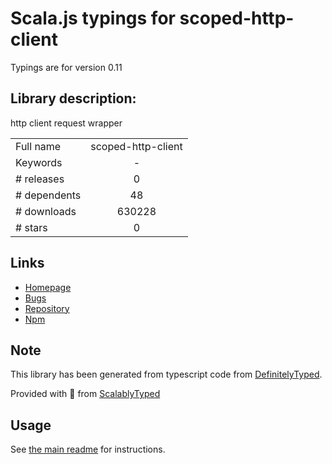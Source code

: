 
# Scala.js typings for scoped-http-client

Typings are for version 0.11

## Library description:
http client request wrapper

|                    |                 |
| ------------------ | :-------------: |
| Full name          | scoped-http-client |
| Keywords           | - |
| # releases         | 0 |
| # dependents       | 48 |
| # downloads        | 630228 |
| # stars            | 0 |

## Links
- [Homepage](https://github.com/technoweenie/node-scoped-http-client)
- [Bugs](https://github.com/technoweenie/node-scoped-http-client/issues)
- [Repository](https://github.com/technoweenie/node-scoped-http-client)
- [Npm](https://www.npmjs.com/package/scoped-http-client)
    


## Note
This library has been generated from typescript code from [DefinitelyTyped](https://definitelytyped.org).

Provided with :purple_heart: from [ScalablyTyped](https://github.com/oyvindberg/ScalablyTyped)

## Usage
See [the main readme](../../readme.md) for instructions.


